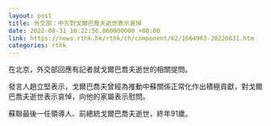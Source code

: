 ```yaml
---
layout: post
title: 外交部：中方對戈爾巴喬夫逝世表示哀悼
date: 2022-08-31 16:22:56.000000000 +08:00
link: https://news.rthk.hk/rthk/ch/component/k2/1664963-20220831.htm
categories: rthk
---
```


在北京，外交部回應有記者就戈爾巴喬夫逝世的相關提問。

發言人趙立堅表示，戈爾巴喬夫曾經為推動中蘇關係正常化作出積極貢獻，對戈爾巴喬夫逝世表示哀悼，向他的家屬表示慰問。

蘇聯最後一任領導人、前總統戈爾巴喬夫逝世，終年91歲。

